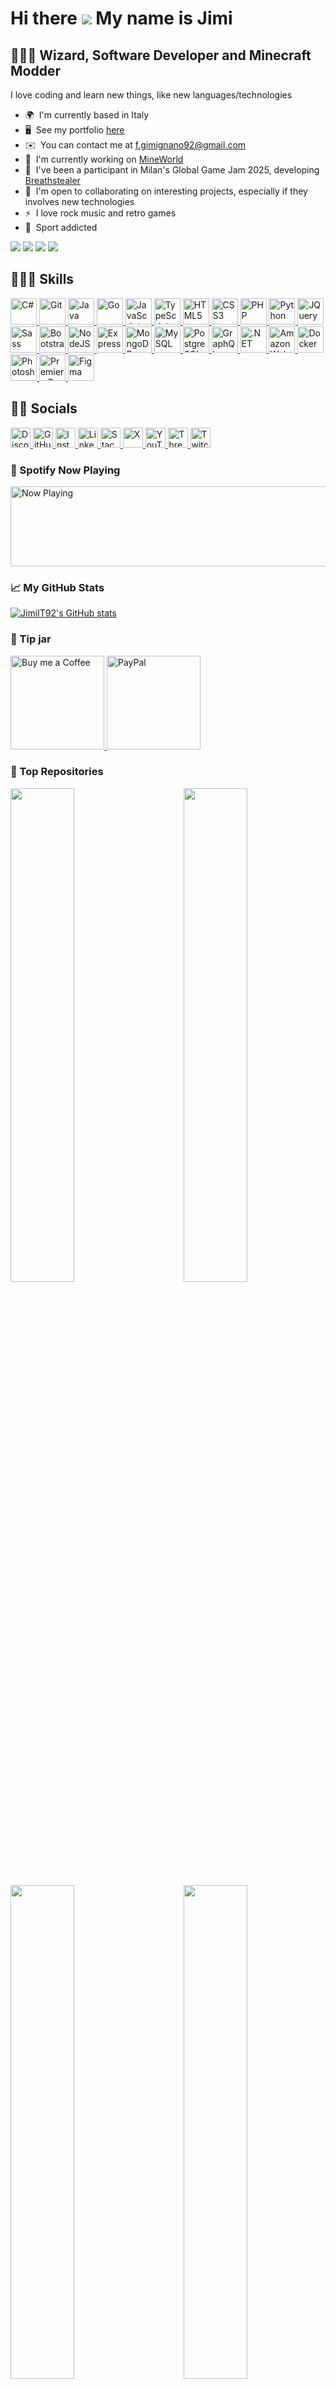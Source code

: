Hi there ![](https://user-images.githubusercontent.com/18350557/176309783-0785949b-9127-417c-8b55-ab5a4333674e.gif) My name is Jimi
============================================================================================================================

🧙🏼‍♂️ Wizard, Software Developer and Minecraft Modder
-----------------------------------------------

I love coding and learn new things, like new languages/technologies

* 🌍  I'm currently based in Italy
* 🖥️  See my portfolio [here](http://francescogimignano.github.io/Portfolio/)
* ✉️  You can contact me at [f.gimignano92@gmail.com](mailto:f.gimignano92@gmail.com)
* 🚀  I'm currently working on [MineWorld](http://mineworldminecraft.altervista.org/blog/wp-admin/index.php)
* 👾  I've been a participant in Milan's Global Game Jam 2025, developing [Breathstealer](https://globalgamejam.org/games/2025/breathstealer-1)
* 🤝  I'm open to collaborating on interesting projects, especially if they involves new technologies
* ⚡  I love rock music and retro games
* 🥊  Sport addicted

<a href="https://www.github.com/JimiIT92" target="_blank" rel="noreferrer noopener"><img src="https://img.shields.io/github/followers/JimiIT92?logo=github&style=social&color=14b8a6&labelColor=1c1917" /></a>
<a href="https://www.x.com/jimiauditore" target="_blank" rel="noreferrer noopener"><img src="https://img.shields.io/twitter/follow/jimiauditore?logo=twitter&style=social&labelColor=1c1917"/></a>
<a href="https://www.youtube.com/@minehendrix" target="_blank" rel="noreferrer noopener"><img src="https://img.shields.io/youtube/channel/subscribers/UCQMKod7OLyusuyzV4dSHBvQ?logo=youtube&style=social&labelColor=1c1917&label=YouTube"/></a>
<a href="https://www.twitch.tv/minehendrix" target="_blank" rel="noreferrer noopener"><img src="https://img.shields.io/twitch/status/minehendrix?logo=twitch&style=social&color=14b8a6&labelColor=1c1917&label=Twitch" /></a>

## 👨🏼‍💻 Skills

<p>
  <a href="https://docs.microsoft.com/en-us/dotnet/csharp/" target="_blank" rel="noreferrer noopener">
    <picture>
        <source media="(prefers-color-scheme: dark)" srcset="https://raw.githubusercontent.com/danielcranney/readme-generator/main/public/icons/skills/csharp-colored.svg" />
        <source media="(prefers-color-scheme: light)" srcset="https://raw.githubusercontent.com/danielcranney/readme-generator/main/public/icons/skills/csharp-colored.svg" />
        <img src="https://raw.githubusercontent.com/danielcranney/readme-generator/main/public/icons/skills/csharp-colored.svg" width="42" height="42" alt="C#" title="C#" />
    </picture>
  </a>
  <a href="https://git-scm.com/" target="_blank" rel="noreferrer noopener">
      <picture>
          <source media="(prefers-color-scheme: dark)" srcset="https://raw.githubusercontent.com/danielcranney/readme-generator/main/public/icons/skills/git-colored.svg" />
          <source media="(prefers-color-scheme: light)" srcset="https://raw.githubusercontent.com/danielcranney/readme-generator/main/public/icons/skills/git-colored.svg" />
        <img src="https://raw.githubusercontent.com/danielcranney/readme-generator/main/public/icons/skills/git-colored.svg" width="42" height="42" alt="Git" title="Git" />
      </picture>
  </a>
  <a href="https://www.oracle.com/java/" target="_blank" rel="noreferrer noopener">
      <picture>
          <source media="(prefers-color-scheme: dark)" srcset="https://raw.githubusercontent.com/danielcranney/readme-generator/main/public/icons/skills/java-colored.svg" />
          <source media="(prefers-color-scheme: light)" srcset="https://raw.githubusercontent.com/danielcranney/readme-generator/main/public/icons/skills/java-colored.svg" />
        <img src="https://raw.githubusercontent.com/danielcranney/readme-generator/main/public/icons/skills/java-colored.svg" width="42" height="42" alt="Java" title="Java" />
      </picture>
  </a>
  <a href="https://go.dev/doc/" target="_blank" rel="noreferrer noopener">
      <picture>
          <source media="(prefers-color-scheme: dark)" srcset="https://raw.githubusercontent.com/danielcranney/readme-generator/main/public/icons/skills/go-colored.svg" />
          <source media="(prefers-color-scheme: light)" srcset="https://raw.githubusercontent.com/danielcranney/readme-generator/main/public/icons/skills/go-colored.svg" />
        <img src="https://raw.githubusercontent.com/danielcranney/readme-generator/main/public/icons/skills/go-colored.svg" width="42" height="42" alt="Go" title="Go" />
      </picture>
  </a>
  <a href="https://developer.mozilla.org/en-US/docs/Web/JavaScript" target="_blank" rel="noreferrer noopener">
      <picture>
          <source media="(prefers-color-scheme: dark)" srcset="https://raw.githubusercontent.com/danielcranney/readme-generator/main/public/icons/skills/javascript-colored.svg" />
          <source media="(prefers-color-scheme: light)" srcset="https://raw.githubusercontent.com/danielcranney/readme-generator/main/public/icons/skills/javascript-colored.svg" />
        <img src="https://raw.githubusercontent.com/danielcranney/readme-generator/main/public/icons/skills/javascript-colored.svg" width="42" height="42" alt="JavaScript" title="JavaScript" />
      </picture>
  </a>
  <a href="https://www.typescriptlang.org/" target="_blank" rel="noreferrer noopener">
      <picture>
          <source media="(prefers-color-scheme: dark)" srcset="https://raw.githubusercontent.com/danielcranney/readme-generator/main/public/icons/skills/typescript-colored.svg" />
          <source media="(prefers-color-scheme: light)" srcset="https://raw.githubusercontent.com/danielcranney/readme-generator/main/public/icons/skills/typescript-colored.svg" />
        <img src="https://raw.githubusercontent.com/danielcranney/readme-generator/main/public/icons/skills/typescript-colored.svg" width="42" height="42" alt="TypeScript" title="TypeScript" />
      </picture>
  </a>
  <a href="https://developer.mozilla.org/en-US/docs/Glossary/HTML5" target="_blank" rel="noreferrer noopener">
      <picture>
          <source media="(prefers-color-scheme: dark)" srcset="https://raw.githubusercontent.com/danielcranney/readme-generator/main/public/icons/skills/html5-colored.svg" />
          <source media="(prefers-color-scheme: light)" srcset="https://raw.githubusercontent.com/danielcranney/readme-generator/main/public/icons/skills/html5-colored.svg" />
        <img src="https://raw.githubusercontent.com/danielcranney/readme-generator/main/public/icons/skills/html5-colored.svg" width="42" height="42" alt="HTML5" title="HTML5" />
      </picture>
  </a>
  <a href="https://www.w3.org/TR/CSS/#css" target="_blank" rel="noreferrer noopener">
      <picture>
          <source media="(prefers-color-scheme: dark)" srcset="https://raw.githubusercontent.com/danielcranney/readme-generator/main/public/icons/skills/css3-colored.svg" />
          <source media="(prefers-color-scheme: light)" srcset="https://raw.githubusercontent.com/danielcranney/readme-generator/main/public/icons/skills/css3-colored.svg" />
        <img src="https://raw.githubusercontent.com/danielcranney/readme-generator/main/public/icons/skills/css3-colored.svg" width="42" height="42" alt="CSS3" title="CSS3" />
      </picture>
  </a>
  <a href="https://www.php.net/" target="_blank" rel="noreferrer noopener">
      <picture>
          <source media="(prefers-color-scheme: dark)" srcset="https://raw.githubusercontent.com/danielcranney/readme-generator/main/public/icons/skills/php-colored.svg" />
          <source media="(prefers-color-scheme: light)" srcset="https://raw.githubusercontent.com/danielcranney/readme-generator/main/public/icons/skills/php-colored.svg" />
        <img src="https://raw.githubusercontent.com/danielcranney/readme-generator/main/public/icons/skills/php-colored.svg" width="42" height="42" alt="PHP" title="PHP" />
      </picture>
  </a>
  <a href="https://www.python.org/" target="_blank" rel="noreferrer noopener">
      <picture>
          <source media="(prefers-color-scheme: dark)" srcset="https://raw.githubusercontent.com/danielcranney/readme-generator/main/public/icons/skills/python-colored.svg" />
          <source media="(prefers-color-scheme: light)" srcset="https://raw.githubusercontent.com/danielcranney/readme-generator/main/public/icons/skills/python-colored.svg" />
        <img src="https://raw.githubusercontent.com/danielcranney/readme-generator/main/public/icons/skills/python-colored.svg" width="42" height="42" alt="Python" title="Python" />
      </picture>
  </a>
  <a href="https://jquery.com/" target="_blank" rel="noreferrer noopener">
      <picture>
          <source media="(prefers-color-scheme: dark)" srcset="https://raw.githubusercontent.com/danielcranney/readme-generator/main/public/icons/skills/jquery-colored.svg" />
          <source media="(prefers-color-scheme: light)" srcset="https://raw.githubusercontent.com/danielcranney/readme-generator/main/public/icons/skills/jquery-colored.svg" />
        <img src="https://raw.githubusercontent.com/danielcranney/readme-generator/main/public/icons/skills/jquery-colored.svg" width="42" height="42" alt="JQuery" title="JQuery" />
      </picture>
  </a>
  <a href="https://sass-lang.com/" target="_blank" rel="noreferrer noopener">
      <picture>
          <source media="(prefers-color-scheme: dark)" srcset="https://raw.githubusercontent.com/danielcranney/readme-generator/main/public/icons/skills/sass-colored.svg" />
          <source media="(prefers-color-scheme: light)" srcset="https://raw.githubusercontent.com/danielcranney/readme-generator/main/public/icons/skills/sass-colored.svg" />
        <img src="https://raw.githubusercontent.com/danielcranney/readme-generator/main/public/icons/skills/sass-colored.svg" width="42" height="42" alt="Sass" title="Sass" />
      </picture>
  </a>
  <a href="https://getbootstrap.com/" target="_blank" rel="noreferrer noopener">
      <picture>
          <source media="(prefers-color-scheme: dark)" srcset="https://raw.githubusercontent.com/danielcranney/readme-generator/main/public/icons/skills/bootstrap-colored.svg" />
          <source media="(prefers-color-scheme: light)" srcset="https://raw.githubusercontent.com/danielcranney/readme-generator/main/public/icons/skills/bootstrap-colored.svg" />
        <img src="https://raw.githubusercontent.com/danielcranney/readme-generator/main/public/icons/skills/bootstrap-colored.svg" width="42" height="42" alt="Bootstrap" title="Bootstrap" />
      </picture>
  </a>
  <a href="https://nodejs.org/en/" target="_blank" rel="noreferrer noopener">
      <picture>
          <source media="(prefers-color-scheme: dark)" srcset="https://raw.githubusercontent.com/danielcranney/readme-generator/main/public/icons/skills/nodejs-colored.svg" />
          <source media="(prefers-color-scheme: light)" srcset="https://raw.githubusercontent.com/danielcranney/readme-generator/main/public/icons/skills/nodejs-colored.svg" />
        <img src="https://raw.githubusercontent.com/danielcranney/readme-generator/main/public/icons/skills/nodejs-colored.svg" width="42" height="42" alt="NodeJS" title="NodeJS" />
      </picture>
  </a>
  <a href="https://expressjs.com/" target="_blank" rel="noreferrer noopener">
      <picture>
        <source media="(prefers-color-scheme: dark)" srcset="https://raw.githubusercontent.com/danielcranney/readme-generator/main/public/icons/skills/express-colored-dark.svg" />
        <source media="(prefers-color-scheme: light)" srcset="https://raw.githubusercontent.com/danielcranney/readme-generator/main/public/icons/skills/express-colored.svg" />
        <img src="https://raw.githubusercontent.com/danielcranney/readme-generator/main/public/icons/skills/express-colored.svg" width="42" height="42" alt="Express" title="Express" />
      </picture>
  </a>
  <a href="https://www.mongodb.com/" target="_blank" rel="noreferrer noopener">
      <picture>
          <source media="(prefers-color-scheme: dark)" srcset="https://raw.githubusercontent.com/danielcranney/readme-generator/main/public/icons/skills/mongodb-colored.svg" />
          <source media="(prefers-color-scheme: light)" srcset="https://raw.githubusercontent.com/danielcranney/readme-generator/main/public/icons/skills/mongodb-colored.svg" />
        <img src="https://raw.githubusercontent.com/danielcranney/readme-generator/main/public/icons/skills/mongodb-colored.svg" width="42" height="42" alt="MongoDB" title="MongoDB" />
      </picture>
  </a>
  <a href="https://www.mysql.com/" target="_blank" rel="noreferrer noopener">
      <picture>
          <source media="(prefers-color-scheme: dark)" srcset="https://raw.githubusercontent.com/danielcranney/readme-generator/main/public/icons/skills/mysql-colored.svg" />
          <source media="(prefers-color-scheme: light)" srcset="https://raw.githubusercontent.com/danielcranney/readme-generator/main/public/icons/skills/mysql-colored.svg" />
        <img src="https://raw.githubusercontent.com/danielcranney/readme-generator/main/public/icons/skills/mysql-colored.svg" width="42" height="42" alt="MySQL" title="MySQL" />
      </picture>
  </a>
  <a href="https://www.postgresql.org/" target="_blank" rel="noreferrer noopener">
      <picture>
          <source media="(prefers-color-scheme: dark)" srcset="https://raw.githubusercontent.com/danielcranney/readme-generator/main/public/icons/skills/postgresql-colored.svg" />
          <source media="(prefers-color-scheme: light)" srcset="https://raw.githubusercontent.com/danielcranney/readme-generator/main/public/icons/skills/postgresql-colored.svg" />
        <img src="https://raw.githubusercontent.com/danielcranney/readme-generator/main/public/icons/skills/postgresql-colored.svg" width="42" height="42" alt="PostgreSQL" title="PostgreSQL" />
      </picture>
  </a>
  <a href="https://graphql.org/" target="_blank" rel="noreferrer noopener">
      <picture>
          <source media="(prefers-color-scheme: dark)" srcset="https://raw.githubusercontent.com/danielcranney/readme-generator/main/public/icons/skills/graphql-colored.svg" />
          <source media="(prefers-color-scheme: light)" srcset="https://raw.githubusercontent.com/danielcranney/readme-generator/main/public/icons/skills/graphql-colored.svg" />
        <img src="https://raw.githubusercontent.com/danielcranney/readme-generator/main/public/icons/skills/graphql-colored.svg" width="42" height="42" alt="GraphQL" title="GraphQL" />
      </picture>
  </a>
  <a href="https://dotnet.microsoft.com/en-us/" target="_blank" rel="noreferrer noopener">
      <picture>
          <source media="(prefers-color-scheme: dark)" srcset="https://raw.githubusercontent.com/danielcranney/readme-generator/main/public/icons/skills/dot-net-colored.svg" />
          <source media="(prefers-color-scheme: light)" srcset="https://raw.githubusercontent.com/danielcranney/readme-generator/main/public/icons/skills/dot-net-colored.svg" />
        <img src="https://raw.githubusercontent.com/danielcranney/readme-generator/main/public/icons/skills/dot-net-colored.svg" width="42" height="42" alt=".NET" title=".NET" />
      </picture>
  </a>
  <a href="https://aws.amazon.com" target="_blank" rel="noreferrer noopener">
      <picture>
        <source media="(prefers-color-scheme: dark)" srcset="https://raw.githubusercontent.com/danielcranney/readme-generator/main/public/icons/skills/aws-colored-dark.svg" />
        <source media="(prefers-color-scheme: light)" srcset="https://raw.githubusercontent.com/danielcranney/readme-generator/main/public/icons/skills/aws-colored.svg" />
        <img src="https://raw.githubusercontent.com/danielcranney/readme-generator/main/public/icons/skills/aws-colored.svg" width="42" height="42" alt="Amazon Web Services" title="AWS" />
      </picture>
  </a>
  <a href="https://www.docker.com/" target="_blank" rel="noreferrer noopener">
      <picture>
          <source media="(prefers-color-scheme: dark)" srcset="https://raw.githubusercontent.com/danielcranney/readme-generator/main/public/icons/skills/docker-colored.svg" />
          <source media="(prefers-color-scheme: light)" srcset="https://raw.githubusercontent.com/danielcranney/readme-generator/main/public/icons/skills/docker-colored.svg" />
        <img src="https://raw.githubusercontent.com/danielcranney/readme-generator/main/public/icons/skills/docker-colored.svg" width="42" height="42" alt="Docker" title="Docker" />
      </picture>
  </a>
  <a href="https://www.adobe.com/uk/products/photoshop.html" target="_blank" rel="noreferrer noopener">
      <picture>
          <source media="(prefers-color-scheme: dark)" srcset="https://raw.githubusercontent.com/danielcranney/readme-generator/main/public/icons/skills/photoshop-colored.svg" />
          <source media="(prefers-color-scheme: light)" srcset="https://raw.githubusercontent.com/danielcranney/readme-generator/main/public/icons/skills/photoshop-colored.svg" />
        <img src="https://raw.githubusercontent.com/danielcranney/readme-generator/main/public/icons/skills/photoshop-colored.svg" width="42" height="42" alt="Photoshop" title="Adobe Photoshop" />
      </picture>
  </a>
  <a href="https://www.adobe.com/uk/products/premiere.html" target="_blank" rel="noreferrer noopener">
      <picture>
        <source media="(prefers-color-scheme: dark)" srcset="https://raw.githubusercontent.com/danielcranney/readme-generator/main/public/icons/skills/premierepro-colored-dark.svg" />
        <source media="(prefers-color-scheme: light)" srcset="https://raw.githubusercontent.com/danielcranney/readme-generator/main/public/icons/skills/premierepro-colored.svg" />
        <img src="https://raw.githubusercontent.com/danielcranney/readme-generator/main/public/icons/skills/premierepro-colored.svg" width="42" height="42" alt="Premiere Pro" title="Adobe Premiere Pro" />
      </picture>
  </a>
  <a href="https://www.figma.com/" target="_blank" rel="noreferrer noopener">
      <picture>
          <source media="(prefers-color-scheme: dark)" srcset="https://raw.githubusercontent.com/danielcranney/readme-generator/main/public/icons/skills/figma-colored.svg" />
          <source media="(prefers-color-scheme: light)" srcset="https://raw.githubusercontent.com/danielcranney/readme-generator/main/public/icons/skills/figma-colored.svg" />
        <img src="https://raw.githubusercontent.com/danielcranney/readme-generator/main/public/icons/skills/figma-colored.svg" width="42" height="42" alt="Figma" title="Figma" />
      </picture>
  </a>
</p>

## 🤙🏼 Socials

<p>
  <a href="https://discord.com/users/.jimi." target="_blank" rel="noreferrer noopener">
      <picture>
          <source media="(prefers-color-scheme: dark)" srcset="https://raw.githubusercontent.com/danielcranney/readme-generator/main/public/icons/socials/discord.svg" />
          <source media="(prefers-color-scheme: light)" srcset="https://raw.githubusercontent.com/danielcranney/readme-generator/main/public/icons/socials/discord.svg" />
          <img src="https://raw.githubusercontent.com/danielcranney/readme-generator/main/public/icons/socials/discord.svg" width="32" height="32" alt="Discord" title="Discord" />
      </picture>
  </a> 
  <a href="https://www.github.com/JimiIT92" target="_blank" rel="noreferrer noopener">
      <picture>
          <source media="(prefers-color-scheme: dark)" srcset="https://raw.githubusercontent.com/danielcranney/readme-generator/main/public/icons/socials/github-dark.svg" />
          <source media="(prefers-color-scheme: light)" srcset="https://raw.githubusercontent.com/danielcranney/readme-generator/main/public/icons/socials/github.svg" />
          <img src="https://raw.githubusercontent.com/danielcranney/readme-generator/main/public/icons/socials/github.svg" width="32" height="32" alt="GitHub" title="GitHub" />
      </picture>
  </a> 
  <a href="http://www.instagram.com/jimifrancesco" target="_blank" rel="noreferrer noopener">
      <picture>
          <source media="(prefers-color-scheme: dark)" srcset="https://raw.githubusercontent.com/danielcranney/readme-generator/main/public/icons/socials/instagram.svg" />
          <source media="(prefers-color-scheme: light)" srcset="https://raw.githubusercontent.com/danielcranney/readme-generator/main/public/icons/socials/instagram.svg" />
          <img src="https://raw.githubusercontent.com/danielcranney/readme-generator/main/public/icons/socials/instagram.svg" width="32" height="32" alt="Instagram" title="Instagram" />
      </picture>
  </a> 
  <a href="https://www.linkedin.com/in/francesco-gimignano-51884314a" target="_blank" rel="noreferrer noopener">
      <picture>
          <source media="(prefers-color-scheme: dark)" srcset="https://raw.githubusercontent.com/danielcranney/readme-generator/main/public/icons/socials/linkedin-dark.svg" />
          <source media="(prefers-color-scheme: light)" srcset="https://raw.githubusercontent.com/danielcranney/readme-generator/main/public/icons/socials/linkedin.svg" />
          <img src="https://raw.githubusercontent.com/danielcranney/readme-generator/main/public/icons/socials/linkedin.svg" width="32" height="32" alt="LinkedIn" title="LinkedIn" />
      </picture>
  </a> 
  <a href="https://www.stackoverflow.com/users/2695796/jimi" target="_blank" rel="noreferrer noopener">
      <picture>
          <source media="(prefers-color-scheme: dark)" srcset="https://raw.githubusercontent.com/danielcranney/readme-generator/main/public/icons/socials/stackoverflow.svg" />
          <source media="(prefers-color-scheme: light)" srcset="https://raw.githubusercontent.com/danielcranney/readme-generator/main/public/icons/socials/stackoverflow.svg" />
          <img src="https://raw.githubusercontent.com/danielcranney/readme-generator/main/public/icons/socials/stackoverflow.svg" width="32" height="32" alt="Stack Overflow" title="Stack Overflow" />
      </picture>
  </a> 
  <a href="https://www.x.com/jimiauditore" target="_blank" rel="noreferrer noopener">
      <picture>
          <source media="(prefers-color-scheme: dark)" srcset="https://raw.githubusercontent.com/danielcranney/readme-generator/main/public/icons/socials/twitter-dark.svg" />
          <source media="(prefers-color-scheme: light)" srcset="https://raw.githubusercontent.com/danielcranney/readme-generator/main/public/icons/socials/twitter.svg" />
          <img src="https://raw.githubusercontent.com/danielcranney/readme-generator/main/public/icons/socials/twitter.svg" width="32" height="32" alt="X" title="X" />
      </picture>
  </a> 
  <a href="https://www.youtube.com/@minehendrix" target="_blank" rel="noreferrer noopener">
      <picture>
          <source media="(prefers-color-scheme: dark)" srcset="https://raw.githubusercontent.com/danielcranney/readme-generator/main/public/icons/socials/youtube.svg" />
          <source media="(prefers-color-scheme: light)" srcset="https://raw.githubusercontent.com/danielcranney/readme-generator/main/public/icons/socials/youtube.svg" />
          <img src="https://raw.githubusercontent.com/danielcranney/readme-generator/main/public/icons/socials/youtube.svg" width="32" height="32" alt="YouTube" title="YouTube" />
      </picture>
  </a> 
  <a href="https://www.threads.net/@jimifrancesco" target="_blank" rel="noreferrer noopener">
      <picture>
          <source media="(prefers-color-scheme: dark)" srcset="https://raw.githubusercontent.com/danielcranney/readme-generator/main/public/icons/socials/threads-dark.svg" />
          <source media="(prefers-color-scheme: light)" srcset="https://raw.githubusercontent.com/danielcranney/readme-generator/main/public/icons/socials/threads.svg" />
          <img src="https://raw.githubusercontent.com/danielcranney/readme-generator/main/public/icons/socials/threads.svg" width="32" height="32" alt="Threads" title="Threads" />
      </picture>
  </a> 
  <a href="https://www.twitch.tv/minehendrix" target="_blank" rel="noreferrer noopener">
      <picture>
          <source media="(prefers-color-scheme: dark)" srcset="https://raw.githubusercontent.com/danielcranney/readme-generator/main/public/icons/socials/twitch.svg" />
          <source media="(prefers-color-scheme: light)" srcset="https://raw.githubusercontent.com/danielcranney/readme-generator/main/public/icons/socials/twitch.svg" />
          <img src="https://raw.githubusercontent.com/danielcranney/readme-generator/main/public/icons/socials/twitch.svg" width="32" height="32" alt="Twitch" title="Twitch" />
      </picture>
  </a>
</p>

### 🎵 Spotify Now Playing

<picture>
  <source media="(prefers-color-scheme: dark)" srcset="https://novatorem-jimiit92.vercel.app/api/spotify?background_color=151515" />
  <source media="(prefers-color-scheme: light)" srcset="https://novatorem-jimiit92.vercel.app/api/spotify" />
  <img src="https://novatorem-jimiit92.vercel.app/api/spotify?background_color=151515" width="512" height="128" alt="Now Playing">
</picture>

### 📈 My GitHub Stats

<a href="http://www.github.com/JimiIT92">
    <picture>
        <source media="(prefers-color-scheme: dark)" srcset="https://github-readme-stats.vercel.app/api?username=JimiIT92&show_icons=true&hide=&count_private=true&title_color=ec4899&text_color=ffffff&icon_color=14b8a6&bg_color=1c1917&hide_border=true&show_icons=true" />
        <source media="(prefers-color-scheme: light)" srcset="https://github-readme-stats.vercel.app/api?username=JimiIT92&show_icons=true&hide=&count_private=true&title_color=ec4899&text_color=000000&icon_color=14b8a6&hide_border=true&show_icons=true" />
        <img src="https://github-readme-stats.vercel.app/api?username=JimiIT92&show_icons=true&hide=&count_private=true&title_color=ec4899&text_color=ffffff&icon_color=14b8a6&bg_color=1c1917&hide_border=true&show_icons=true" alt="JimiIT92's GitHub stats" />
    </picture>
</a>

### 🍯 Tip jar

<a href="https://www.buymeacoffee.com/JimiIT92" target="_blank" rel="noreferrer noopener">
    <picture>
        <source media="(prefers-color-scheme: dark)" srcset="https://cdn.buymeacoffee.com/buttons/v2/default-pink.png" />
        <source media="(prefers-color-scheme: light)" srcset="https://cdn.buymeacoffee.com/buttons/v2/default-pink.png" />
        <img src="https://cdn.buymeacoffee.com/buttons/v2/default-pink.png" width="150" alt="Buy me a Coffee" title="Buy me a Coffee" />
    </picture>
</a>
<a href="https://www.paypal.com/donate/?cmd=_s-xclick&hosted_button_id=26VTWV4CY282S&ssrt=1703767258821" target="_blank" rel="noreferrer noopener">
    <picture>
        <source media="(prefers-color-scheme: dark)" srcset="https://upload.wikimedia.org/wikipedia/commons/thumb/3/39/PayPal_logo.svg/1280px-PayPal_logo.svg.png" />
        <source media="(prefers-color-scheme: light)" srcset="https://upload.wikimedia.org/wikipedia/commons/thumb/3/39/PayPal_logo.svg/1280px-PayPal_logo.svg.png" />
        <img src="https://upload.wikimedia.org/wikipedia/commons/thumb/3/39/PayPal_logo.svg/1280px-PayPal_logo.svg.png" width="150" alt="PayPal" title="PayPal" />
    </picture>
</a>

### 🏅 Top Repositories

<a href="https://github.com/JimiIT92/MineWorld">
    <picture>
        <source media="(prefers-color-scheme: dark)" srcset="https://github-readme-stats.vercel.app/api/pin/?username=JimiIT92&repo=MineWorld&title_color=ec4899&text_color=ffffff&icon_color=14b8a6&bg_color=1c1917&hide_border=true&locale=en" />
        <source media="(prefers-color-scheme: light)" srcset="https://github-readme-stats.vercel.app/api/pin/?username=JimiIT92&repo=MineWorld&title_color=ec4899&text_color=000000&icon_color=14b8a6&locale=en" />
        <img align="left" width="45%" src="https://github-readme-stats.vercel.app/api/pin/?username=JimiIT92&repo=MineWorld&title_color=ec4899&text_color=ffffff&icon_color=14b8a6&bg_color=1c1917&hide_border=true&locale=en" />
    </picture>
</a>
<a href="https://github.com/JimiIT92/UniverseGuard2">
    <picture>
        <source media="(prefers-color-scheme: dark)" srcset="https://github-readme-stats.vercel.app/api/pin/?username=JimiIT92&repo=UniverseGuard2&title_color=ec4899&text_color=ffffff&icon_color=14b8a6&bg_color=1c1917&hide_border=true&locale=en" />
        <source media="(prefers-color-scheme: light)" srcset="https://github-readme-stats.vercel.app/api/pin/?username=JimiIT92&repo=UniverseGuard2&title_color=ec4899&text_color=000000&icon_color=14b8a6&locale=en" />
        <img align="right" width="45%" src="https://github-readme-stats.vercel.app/api/pin/?username=JimiIT92&repo=UniverseGuard2&title_color=ec4899&text_color=ffffff&icon_color=14b8a6&bg_color=1c1917&hide_border=true&locale=en" />
    </picture>
</a>
<a href="https://github.com/JimiIT92/Minepedia">
    <picture>
        <source media="(prefers-color-scheme: dark)" srcset="https://github-readme-stats.vercel.app/api/pin/?username=JimiIT92&repo=Minepedia&title_color=ec4899&text_color=ffffff&icon_color=14b8a6&bg_color=1c1917&hide_border=true&locale=en" />
        <source media="(prefers-color-scheme: light)" srcset="https://github-readme-stats.vercel.app/api/pin/?username=JimiIT92&repo=Minepedia&title_color=ec4899&text_color=000000&icon_color=14b8a6&locale=en" />
        <img align="left" width="45%" src="https://github-readme-stats.vercel.app/api/pin/?username=JimiIT92&repo=Minepedia&title_color=ec4899&text_color=ffffff&icon_color=14b8a6&bg_color=1c1917&hide_border=true&locale=en" />
    </picture>
</a>
<a href="https://github.com/JimiIT92/BetterSnowierSnow">
    <picture>
        <source media="(prefers-color-scheme: dark)" srcset="https://github-readme-stats.vercel.app/api/pin/?username=JimiIT92&repo=BetterSnowierSnow&title_color=ec4899&text_color=ffffff&icon_color=14b8a6&bg_color=1c1917&hide_border=true&locale=en" />
        <source media="(prefers-color-scheme: light)" srcset="https://github-readme-stats.vercel.app/api/pin/?username=JimiIT92&repo=BetterSnowierSnow&title_color=ec4899&text_color=000000&icon_color=14b8a6&locale=en" />
        <img align="right" width="45%" src="https://github-readme-stats.vercel.app/api/pin/?username=JimiIT92&repo=BetterSnowierSnow&title_color=ec4899&text_color=ffffff&icon_color=14b8a6&bg_color=1c1917&hide_border=true&locale=en" />
    </picture>
</a>
<a href="https://github.com/JimiIT92/BundlesMod">
    <picture>
        <source media="(prefers-color-scheme: dark)" srcset="https://github-readme-stats.vercel.app/api/pin/?username=JimiIT92&repo=BundlesMod&title_color=ec4899&text_color=ffffff&icon_color=14b8a6&bg_color=1c1917&hide_border=true&locale=en" />
        <source media="(prefers-color-scheme: light)" srcset="https://github-readme-stats.vercel.app/api/pin/?username=JimiIT92&repo=BundlesMod&title_color=ec4899&text_color=000000&icon_color=14b8a6&locale=en" />
        <img align="left" width="45%" src="https://github-readme-stats.vercel.app/api/pin/?username=JimiIT92&repo=BundlesMod&title_color=ec4899&text_color=ffffff&icon_color=14b8a6&bg_color=1c1917&hide_border=true&locale=en" />
    </picture>
</a>
<a href="https://github.com/JimiIT92/BlazersMod">
    <picture>
        <source media="(prefers-color-scheme: dark)" srcset="https://github-readme-stats.vercel.app/api/pin/?username=JimiIT92&repo=BlazersMod&title_color=ec4899&text_color=ffffff&icon_color=14b8a6&bg_color=1c1917&hide_border=true&locale=en" />
        <source media="(prefers-color-scheme: light)" srcset="https://github-readme-stats.vercel.app/api/pin/?username=JimiIT92&repo=BlazersMod&title_color=ec4899&text_color=000000&icon_color=14b8a6&locale=en" />
        <img align="right" width="45%" src="https://github-readme-stats.vercel.app/api/pin/?username=JimiIT92&repo=BlazersMod&title_color=ec4899&text_color=ffffff&icon_color=14b8a6&bg_color=1c1917&hide_border=true&locale=en" />
    </picture>
</a>
